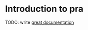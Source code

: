 # Introduction to pra

TODO: write [great documentation](http://jacobian.org/writing/what-to-write/)

